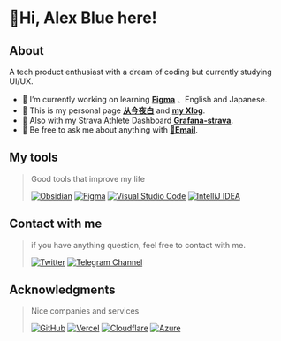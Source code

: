 <body>
<h1>🍋Hi, Alex Blue here!</h1>
  <h2>About</h2>
    <p>A tech product enthusiast with a dream of coding but currently studying UI/UX.<p1>  
  <div>
    <p>
      <ul>
        <li>🔭 I’m currently working on learning <a href="https://figma.com"><strong>Figma</strong></a> 、English and Japanese.</li>
        <li>📢 This is my personal page <a href="https://iamalex.blue"><strong>从今夜白</strong></a> and <a href="https://ifruit.club/"><strong>my Xlog</strong></a>.</li>
        <li>💪 Also with my Strava Athlete Dashboard <a href="https://strava.iamalex.blue/"><strong>Grafana-strava</strong></a>.</li>
        <li>💬 Be free to ask me about anything with <a href="mailto:me@ifruit.club"><strong>💌Email</strong></a>.</li>
      </ul>
    </p>
  </div>

  <h2>My tools</h2>
    <div>
      <blockquote>
        <p>Good tools that improve my life</p>
        <div class="tools row">
          <a href="https://obsidian.md"><img src="https://img.shields.io/badge/Obsidian-%23483699.svg?style=for-the-badge&logo=obsidian&logoColor=white" alt="Obsidian"></a>
          <a href="https://figma.com"><img src="https://img.shields.io/badge/figma-%23F24E1E.svg?style=for-the-badge&logo=figma&logoColor=white" alt="Figma"></a>
          <a href="https://code.visualstudio.com/"><img src="https://img.shields.io/badge/Visual%20Studio%20Code-0078d7.svg?style=for-the-badge&logo=visual-studio-code&logoColor=white" alt="Visual Studio Code"></a>
          <a href="https://www.jetbrains.com/idea/"><img src="https://img.shields.io/badge/IntelliJIDEA-000000.svg?style=for-the-badge&logo=intellij-idea&logoColor=white" alt="IntelliJ IDEA"></a>
        </div>
      </blockquote>
    </div>

  <h2>Contact with me</h2>
    <div>
      <blockquote>
        <p>if you have anything question, feel free to contact with me.</p>
        <div class="social media row">
          <a href="https://x.com/realexblue"><img src="https://img.shields.io/badge/Twitter-%231DA1F2.svg?style=for-the-badge&logo=Twitter&logoColor=white" alt="Twitter"></a>
          <a href="https://t.me/blue_wonderland"><img src="https://img.shields.io/badge/Telegram-2CA5E0?style=for-the-badge&logo=telegram&logoColor=white" alt="Telegram Channel"></a>
        </div>
      </blockquote>
    </div>
  
  <h2>Acknowledgments</h2>
    <div>
      <blockquote>
        <p>Nice companies and services</p>
        <div class="acknowledgments">
          <a href="https://github.com"><img src="https://img.shields.io/badge/github%20pages-121013?style=for-the-badge&logo=github&logoColor=white" alt="GitHub"></a>
          <a href="https://vercel.com"><img src="https://img.shields.io/badge/vercel-%23000000.svg?style=for-the-badge&logo=vercel&logoColor=white" alt="Vercel"></a>
          <a href="https://cloudflare.com"><img src="https://img.shields.io/badge/Cloudflare-F38020?style=for-the-badge&logo=Cloudflare&logoColor=white" alt="Cloudflare"></a>
          <a href="https://azure.microsoft.com"><img src="https://img.shields.io/badge/azure-%230072C6.svg?style=for-the-badge&logo=microsoftazure&logoColor=white" alt="Azure"></a>
        </div>
      </blockquote>
    </div>
</body>

 
